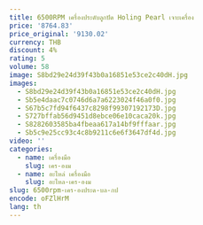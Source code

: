 ```yaml
---
title: 6500RPM เครื่องประดับลูกปัด Holing Pearl เจาะเครื่อง
price: '8764.83'
price_original: '9130.02'
currency: THB
discount: 4%
rating: 5
volume: 58
image: S8bd29e24d39f43b0a16851e53ce2c40dH.jpg
images:
  - S8bd29e24d39f43b0a16851e53ce2c40dH.jpg
  - Sb5e4daac7c0746d6a7a6223024f46a0f0.jpg
  - S67b5c7fd94f6437c8298f99307192173D.jpg
  - S727bffab56d9451d8ebce06e10caca20k.jpg
  - S8282603585ba4fbeaa617a14bf9fffaar.jpg
  - Sb5c9e25cc93c4c8b9211c6e6f3647df4d.jpg
video: ''
categories:
  - name: เครื่องมือ
    slug: เคร-องม
  - name: อะไหล่ เครื่องมือ
    slug: อะไหล-เคร-องม
slug: 6500rpm-เคร-องประด-บล-กป
encode: oFZlHrM
lang: th
---
```

  
